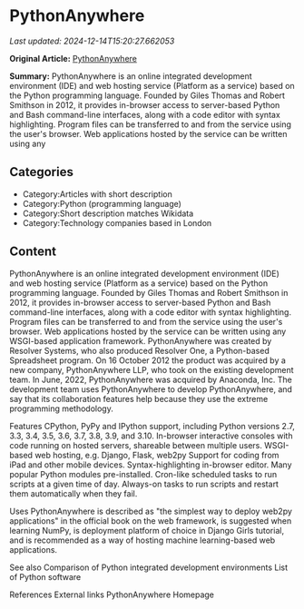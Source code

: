 # PythonAnywhere

_Last updated: 2024-12-14T15:20:27.662053_

**Original Article:** [PythonAnywhere](https://en.wikipedia.org/wiki/PythonAnywhere)

**Summary:** PythonAnywhere is an online integrated development environment (IDE) and web hosting service (Platform as a service) based on the Python programming language.  Founded by Giles Thomas and Robert Smithson in 2012, it provides in-browser access to server-based Python and Bash command-line interfaces, along with a code editor with syntax highlighting.  Program files can be transferred to and from the service using the user's browser.  Web applications hosted by the service can be written using any 

## Categories
- Category:Articles with short description
- Category:Python (programming language)
- Category:Short description matches Wikidata
- Category:Technology companies based in London

## Content

PythonAnywhere is an online integrated development environment (IDE) and web hosting service (Platform as a service) based on the Python programming language.  Founded by Giles Thomas and Robert Smithson in 2012, it provides in-browser access to server-based Python and Bash command-line interfaces, along with a code editor with syntax highlighting.  Program files can be transferred to and from the service using the user's browser.  Web applications hosted by the service can be written using any WSGI-based application framework.
PythonAnywhere was created by Resolver Systems, who also produced Resolver One, a Python-based Spreadsheet program. On 16 October 2012 the product was acquired by a new company, PythonAnywhere LLP, who took on the existing development team.  In June, 2022, PythonAnywhere was acquired by Anaconda, Inc.
The development team uses PythonAnywhere to develop PythonAnywhere, and say that its collaboration features help because they use the extreme programming methodology.

Features
CPython, PyPy and IPython support, including Python versions 2.7, 3.3, 3.4, 3.5, 3.6, 3.7, 3.8, 3.9, and 3.10.
In-browser interactive consoles with code running on hosted servers, shareable between multiple users.
WSGI-based web hosting, e.g. Django, Flask, web2py
Support for coding from iPad and other mobile devices.
Syntax-highlighting in-browser editor.
Many popular Python modules pre-installed.
Cron-like scheduled tasks to run scripts at a given time of day.
Always-on tasks to run scripts and restart them automatically when they fail.

Uses
PythonAnywhere is described as "the simplest way to deploy web2py applications" in the official book on the web framework, is suggested when learning NumPy, is deployment platform of choice in Django Girls tutorial, and is recommended as a way of  hosting machine learning-based web applications.

See also
Comparison of Python integrated development environments
List of Python software

References
External links
PythonAnywhere Homepage